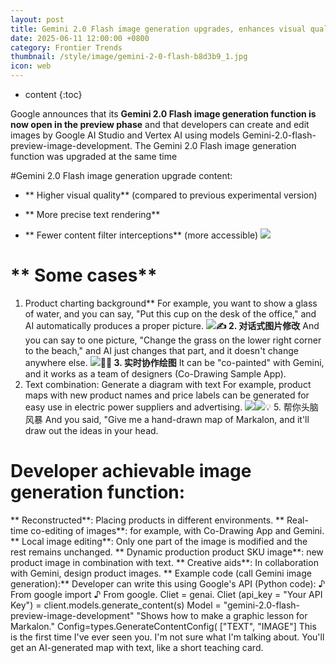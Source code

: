 ```yaml
---
layout: post
title: Gemini 2.0 Flash image generation upgrades, enhances visual quality and text rendering capabilities, and reduces content secure interception.
date: 2025-06-11 12:00:00 +0800
category: Frontier Trends
thumbnail: /style/image/gemini-2-0-flash-b8d3b9_1.jpg
icon: web
---
```

* content
{:toc}

Google announces that its **Gemini 2.0 Flash image generation function is now open in the preview phase** and that developers can create and edit images by Google AI Studio and Vertex AI using models Gemini-2.0-flash-preview-image-development.
The Gemini 2.0 Flash image generation function was upgraded at the same time

#Gemini 2.0 Flash image generation upgrade content:

- ** Higher visual quality** (compared to previous experimental version)

- ** More precise text rendering**

- ** Fewer content filter interceptions** (more accessible)
![](https://assets-v2.circle.so/pn39r5q0rn4q58126n5oadas5cv4)

# ** Some cases**
1. Product charting background**
For example, you want to show a glass of water, and you can say, "Put this cup on the desk of the office," and AI automatically produces a proper picture.
![](https://assets-v2.circle.so/x78gmtxtzryjaokp79eysg1id14c)**✍️ 2. 对话式图片修改**
And you can say to one picture, "Change the grass on the lower right corner to the beach," and AI just changes that part, and it doesn't change anywhere else.
![](https://assets-v2.circle.so/vtfqrlky9t8gnjqh3ia5g2v0zra7)**👩‍🎨 3. 实时协作绘图**
It can be "co-painted" with Gemini, and it works as a team of designers (Co-Drawing Sample App).
4. Text combination: Generate a diagram with text
For example, product maps with new product names and price labels can be generated for easy use in electric power suppliers and advertising.
![](https://assets-v2.circle.so/wydiz0d9a2n6yro64iplcni2j7f5)![](https://assets-v2.circle.so/rficxxi1mlxmw0otul75ihgdatnv)💡 5. 帮你头脑风暴
And you said, "Give me a hand-drawn map of Markalon, and it'll draw out the ideas in your head.

#  Developer achievable image generation function:
** Reconstructed**: Placing products in different environments.
** Real-time co-editing of images**: for example, with Co-Drawing App and Gemini.
** Local image editing**: Only one part of the image is modified and the rest remains unchanged.
** Dynamic production product SKU image**: new product image in combination with text.
** Creative aids**: In collaboration with Gemini, design product images.
** Example code (call Gemini image generation):**
Developer can write this using Google's API (Python code):
♪ From google import ♪
From google.
Cliet = genai. Cliet (api_key = "Your API Key")
= client.models.generate_content(s)
Model = "gemini-2.0-flash-preview-image-development"
"Shows how to make a graphic lesson for Markalon."
Config=types.GenerateContentConfig(
["TEXT", "IMAGE"]
This is the first time I've ever seen you.
I'm not sure what I'm talking about.
You'll get an AI-generated map with text, like a short teaching card.
